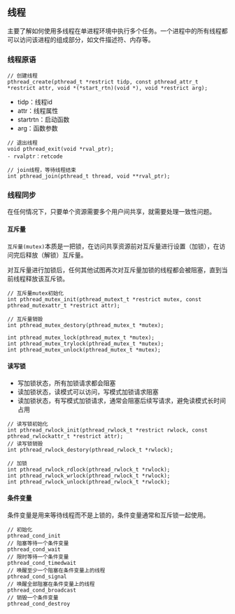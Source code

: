 
## 线程
主要了解如何使用多线程在单进程环境中执行多个任务。一个进程中的所有线程都可以访问该进程的组成部分，如文件描述符、内存等。

### 线程原语
```
// 创建线程
pthread_create(pthread_t *restrict tidp, const pthread_attr_t *restrict attr, void *(*start_rtn)(void *), void *restrict arg);
```
- tidp：线程id
- attr：线程属性
- startrtn：启动函数
- arg：函数参数
```
// 退出线程
void pthread_exit(void *rval_ptr);
- rvalptr：retcode

// join线程，等待线程结束
int pthread_join(pthread_t thread, void **rval_ptr);
```

### 线程同步
在任何情况下，只要单个资源需要多个用户间共享，就需要处理一致性问题。

#### 互斥量
`互斥量(mutex)`本质是一把锁，在访问共享资源前对互斥量进行设置（加锁），在访问完后释放（解锁）互斥量。

对互斥量进行加锁后，任何其他试图再次对互斥量加锁的线程都会被阻塞，直到当前线程释放该互斥锁。

```
// 互斥量mutex初始化
int pthread_mutex_init(pthread_mutext_t *restrict mutex, const pthread_mutexattr_t *restrict attr);

// 互斥量销毁
int pthread_mutex_destory(pthread_mutex_t *mutex);

int pthread_mutex_lock(pthread_mutex_t *mutex);
int pthread_mutex_trylock(pthread_mutex_t *mutex);
int pthread_mutex_unlock(pthread_mutex_t *mutex);
```

#### 读写锁

- 写加锁状态，所有加锁请求都会阻塞
- 读加锁状态，读模式可以访问，写模式加锁请求阻塞
- 读加锁状态，有写模式加锁请求，通常会阻塞后续写请求，避免读模式长时间占用
```
// 读写锁初始化
int pthread_rwlock_init(pthread_rwlock_t *restrict rwlock, const pthread_rwlockattr_t *restrict attr);
// 读写锁销毁
int pthread_rwlock_destory(pthread_rwlock_t *rwlock);

// 加锁
int pthread_rwlock_rdlock(pthread_rwlock_t *rwlock);
int pthread_rwlock_wrlock(pthread_rwlock_t *rwlock);
int pthread_rwlock_unlock(pthread_rwlock_t *rwlock);
```

#### 条件变量
条件变量是用来等待线程而不是上锁的，条件变量通常和互斥锁一起使用。
```
// 初始化
pthread_cond_init
// 阻塞等待一个条件变量
pthread_cond_wait
// 限时等待一个条件变量
pthread_cond_timedwait
// 唤醒至少一个阻塞在条件变量上的线程
pthread_cond_signal
// 唤醒全部阻塞在条件变量上的线程
pthread_cond_broadcast
// 销毁一个条件变量
pthread_cond_destroy
```

